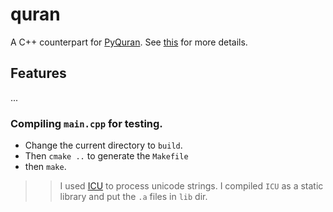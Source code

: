 # quran
A C++ counterpart for [PyQuran](https://github.com/hci-lab/pyquran). See [this](https://hci-lab.github.io/PyQuran-Private) for more details.

## Features
...

### Compiling `main.cpp` for testing.
- Change the current directory to `build`.
- Then `cmake ..` to generate the `Makefile`
- then `make`.

>> I used [ICU](http://site.icu-project.org/design/cpp) to process unicode strings. I compiled `ICU` as a static library and put the `.a` files in `lib` dir.
